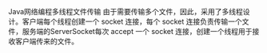 Java网络编程多线程文件传输
由于需要传输多个文件，因此，采用了多线程设计。客户端每个线程创建一个 socket 连接，每个 socket 连接负责传输一个文件，服务端的ServerSocket每次 accept 一个 socket 连接，创建一个线程用于接收客户端传来的文件。
